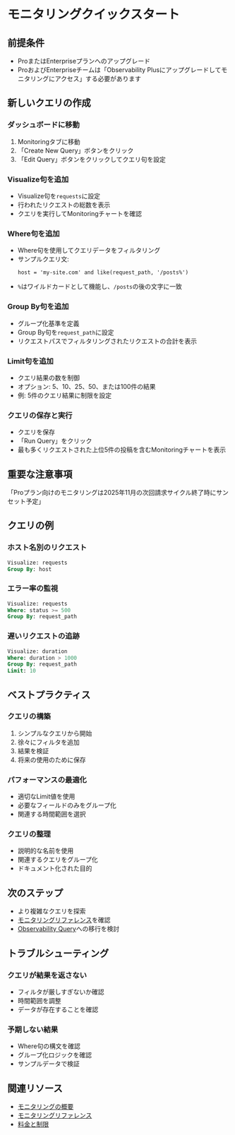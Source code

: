 # モニタリングクイックスタート

## 前提条件

- ProまたはEnterpriseプランへのアップグレード
- ProおよびEnterpriseチームは「Observability Plusにアップグレードしてモニタリングにアクセス」する必要があります

## 新しいクエリの作成

### ダッシュボードに移動

1. Monitoringタブに移動
2. 「Create New Query」ボタンをクリック
3. 「Edit Query」ボタンをクリックしてクエリ句を設定

### Visualize句を追加

- Visualize句を`requests`に設定
- 行われたリクエストの総数を表示
- クエリを実行してMonitoringチャートを確認

### Where句を追加

- Where句を使用してクエリデータをフィルタリング
- サンプルクエリ文:
  ```
  host = 'my-site.com' and like(request_path, '/posts%')
  ```
- `%`はワイルドカードとして機能し、`/posts`の後の文字に一致

### Group By句を追加

- グループ化基準を定義
- Group By句を`request_path`に設定
- リクエストパスでフィルタリングされたリクエストの合計を表示

### Limit句を追加

- クエリ結果の数を制御
- オプション: 5、10、25、50、または100件の結果
- 例: 5件のクエリ結果に制限を設定

### クエリの保存と実行

- クエリを保存
- 「Run Query」をクリック
- 最も多くリクエストされた上位5件の投稿を含むMonitoringチャートを表示

## 重要な注意事項

「Proプラン向けのモニタリングは2025年11月の次回請求サイクル終了時にサンセット予定」

## クエリの例

### ホスト名別のリクエスト

```sql
Visualize: requests
Group By: host
```

### エラー率の監視

```sql
Visualize: requests
Where: status >= 500
Group By: request_path
```

### 遅いリクエストの追跡

```sql
Visualize: duration
Where: duration > 1000
Group By: request_path
Limit: 10
```

## ベストプラクティス

### クエリの構築

1. シンプルなクエリから開始
2. 徐々にフィルタを追加
3. 結果を検証
4. 将来の使用のために保存

### パフォーマンスの最適化

- 適切なLimit値を使用
- 必要なフィールドのみをグループ化
- 関連する時間範囲を選択

### クエリの整理

- 説明的な名前を使用
- 関連するクエリをグループ化
- ドキュメント化された目的

## 次のステップ

- より複雑なクエリを探索
- [モニタリングリファレンス](/docs/query/monitoring/monitoring-reference)を確認
- [Observability Query](/docs/query)への移行を検討

## トラブルシューティング

### クエリが結果を返さない

- フィルタが厳しすぎないか確認
- 時間範囲を調整
- データが存在することを確認

### 予期しない結果

- Where句の構文を確認
- グループ化ロジックを確認
- サンプルデータで検証

## 関連リソース

- [モニタリングの概要](/docs/query/monitoring)
- [モニタリングリファレンス](/docs/query/monitoring/monitoring-reference)
- [料金と制限](/docs/query/monitoring/limits-and-pricing)
